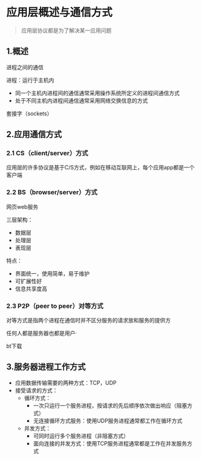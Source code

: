 # 应用层概述与通信方式

> 应用层协议都是为了解决某一应用问题



## 1.概述

进程之间的通信

进程：运行于主机内

* 同一个主机内进程间的通信通常采用操作系统所定义的进程间通信方式
* 处于不同主机内进程间通信通常采用网络交换信息的方式



套接字（sockets）





## 2.应用通信方式

### 2.1 CS（client/server）方式

应用层的许多协议是基于C/S方式，例如在移动互联网上，每个应用app都是一个客户端



### 2.2 BS（browser/server）方式

网页web服务

三层架构：

* 数据层
* 处理层
* 表现层

特点：

* 界面统一，使用简单，易于维护
* 可扩展性好
* 信息共享度高



### 2.3 P2P（peer to peer）对等方式

对等方式是指两个进程在通信时并不区分服务的请求放和服务的提供方

任何人都是服务器也都是用户·

bt下载



## 3.服务器进程工作方式

* 应用数据传输需要的两种方式：TCP，UDP
* 接受请求的方式：
  * 循环方式：
    * 一次只运行一个服务进程，按请求的先后顺序依次做出响应（阻塞方式）
    * 无连接循环方式服务：使用UDP服务进程通常都工作在循环方式
  * 并发方式：
    * 可同时运行多个服务进程（非阻塞方式）
    * 面向连接的并发方式：使用TCP服务进程通常都是工作在并发服务方式

